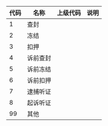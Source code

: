 | 代码 | 名称     | 上级代码 | 说明 |
| ---- | -------- | -------- | ---- |
| 1    | 查封     |          |      |
| 2    | 冻结     |          |      |
| 3    | 扣押     |          |      |
| 4    | 诉前查封 |          |      |
| 5    | 诉前冻结 |          |      |
| 6    | 诉前扣押 |          |      |
| 7    | 逮捕听证 |          |      |
| 8    | 起诉听证 |          |      |
| 99   | 其他     |          |      |
